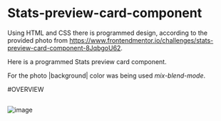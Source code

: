 # Stats-preview-card-component

Using HTML and CSS there is programmed design, according to the provided photo from https://www.frontendmentor.io/challenges/stats-preview-card-component-8JqbgoU62.

Here is a programmed Stats preview card component.

For the photo |background| color was being used *mix-blend-mode*.


#OVERVIEW
##

![image](https://user-images.githubusercontent.com/59334766/212987001-1994b874-2765-48f3-bb6a-3f4ce0785edb.png)

